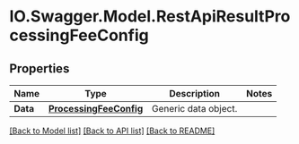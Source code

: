 # IO.Swagger.Model.RestApiResultProcessingFeeConfig
## Properties

Name | Type | Description | Notes
------------ | ------------- | ------------- | -------------
**Data** | [**ProcessingFeeConfig**](ProcessingFeeConfig.md) | Generic data object. | 

[[Back to Model list]](../README.md#documentation-for-models) [[Back to API list]](../README.md#documentation-for-api-endpoints) [[Back to README]](../README.md)

